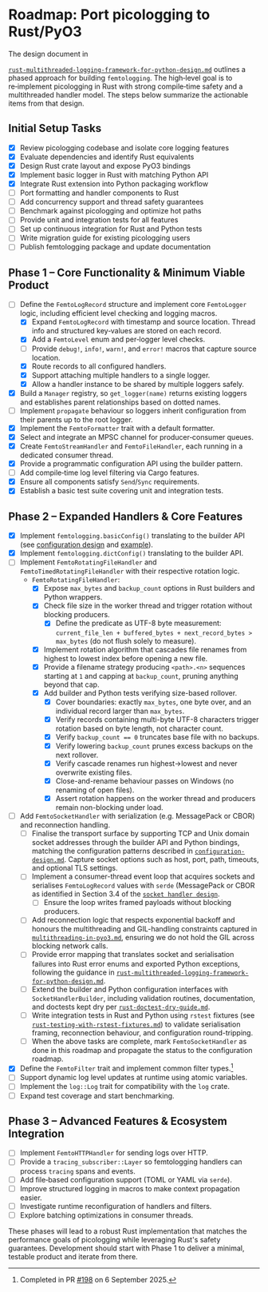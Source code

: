 # Roadmap: Port picologging to Rust/PyO3

<!-- markdownlint-disable-next-line MD013 MD039 --> The design document in
[`rust-multithreaded-logging-framework-for-python-design.md`](./rust-multithreaded-logging-framework-for-python-design.md)
 outlines a phased approach for building `femtologging`. The high‑level goal is
to re‑implement picologging in Rust with strong compile‑time safety and a
multithreaded handler model. The steps below summarize the actionable items
from that design.

## Initial Setup Tasks

- [x] Review picologging codebase and isolate core logging features
- [x] Evaluate dependencies and identify Rust equivalents
- [x] Design Rust crate layout and expose PyO3 bindings
- [x] Implement basic logger in Rust with matching Python API
- [x] Integrate Rust extension into Python packaging workflow
- [ ] Port formatting and handler components to Rust
- [ ] Add concurrency support and thread safety guarantees
- [ ] Benchmark against picologging and optimize hot paths
- [ ] Provide unit and integration tests for all features
- [ ] Set up continuous integration for Rust and Python tests
- [ ] Write migration guide for existing picologging users
- [ ] Publish femtologging package and update documentation

## Phase 1 – Core Functionality & Minimum Viable Product

- [ ] Define the `FemtoLogRecord` structure and implement core `FemtoLogger`
  logic, including efficient level checking and logging macros.
  - [x] Expand `FemtoLogRecord` with timestamp and source location. Thread info
    and structured key‑values are stored on each record.
  - [x] Add a `FemtoLevel` enum and per‑logger level checks.
  - [ ] Provide `debug!`, `info!`, `warn!`, and `error!` macros that capture
    source location.
  - [x] Route records to all configured handlers.
  - [x] Support attaching multiple handlers to a single logger.
  - [x] Allow a handler instance to be shared by multiple loggers safely.
- [x] Build a `Manager` registry, so `get_logger(name)` returns existing loggers
  and establishes parent relationships based on dotted names.
- [ ] Implement `propagate` behaviour so loggers inherit configuration from
  their parents up to the root logger.
- [x] Implement the `FemtoFormatter` trait with a default formatter.
- [x] Select and integrate an MPSC channel for producer‑consumer queues.
- [x] Create `FemtoStreamHandler` and `FemtoFileHandler`, each running in a
  dedicated consumer thread.
- [x] Provide a programmatic configuration API using the builder pattern.
- [ ] Add compile‑time log level filtering via Cargo features.
- [x] Ensure all components satisfy `Send`/`Sync` requirements.
- [x] Establish a basic test suite covering unit and integration tests.

## Phase 2 – Expanded Handlers & Core Features

- [x] Implement `femtologging.basicConfig()` translating to the builder API
  (see [configuration design](./configuration-design.md#basicconfig) and
  [example](../examples/basic_config.py)).
- [x] Implement `femtologging.dictConfig()` translating to the builder API.
- [ ] Implement `FemtoRotatingFileHandler` and `FemtoTimedRotatingFileHandler`
  with their respective rotation logic.
  - `FemtoRotatingFileHandler`:
    - [x] Expose `max_bytes` and `backup_count` options in Rust builders and
      Python wrappers.
    - [x] Check file size in the worker thread and trigger rotation without
      blocking producers.
      - [x] Define the predicate as UTF-8 byte measurement:
        `current_file_len + buffered_bytes + next_record_bytes > max_bytes` (do
        not flush solely to measure).
    - [x] Implement rotation algorithm that cascades file renames from highest
      to lowest index before opening a new file.
    - [x] Provide a filename strategy producing `<path>.<n>` sequences starting
      at `1` and capping at `backup_count`, pruning anything beyond that cap.
    - [x] Add builder and Python tests verifying size-based rollover.
      - [x] Cover boundaries: exactly `max_bytes`, one byte over, and an
        individual record larger than `max_bytes`.
      - [x] Verify records containing multi-byte UTF-8 characters trigger
        rotation based on byte length, not character count.
      - [x] Verify `backup_count == 0` truncates base file with no backups.
      - [x] Verify lowering `backup_count` prunes excess backups on the next
        rollover.
      - [x] Verify cascade renames run highest→lowest and never overwrite
        existing files.
      - [x] Close-and-rename behaviour passes on Windows (no renaming of open
        files).
      - [x] Assert rotation happens on the worker thread and producers remain
        non-blocking under load.
- [ ] Add `FemtoSocketHandler` with serialization (e.g. MessagePack or CBOR) and
  reconnection handling.
  - [ ] Finalise the transport surface by supporting TCP and Unix domain socket
    addresses through the builder API and Python bindings, matching the
    configuration patterns described in
    [`configuration-design.md`](./configuration-design.md). Capture socket
    options such as host, port, path, timeouts, and optional TLS settings.
  - [ ] Implement a consumer-thread event loop that acquires sockets and
    serialises `FemtoLogRecord` values with `serde` (MessagePack or CBOR as
    identified in Section 3.4 of the
    [`socket handler design`](./rust-multithreaded-logging-framework-for-python-design.md).
    - [ ] Ensure the loop writes framed payloads without blocking producers.
  - [ ] Add reconnection logic that respects exponential backoff and honours
    the multithreading and GIL-handling constraints captured in
    [`multithreading-in-pyo3.md`](./multithreading-in-pyo3.md), ensuring we do
    not hold the GIL across blocking network calls.
  - [ ] Provide error mapping that translates socket and serialisation
    failures into Rust error enums and exported Python exceptions, following
    the guidance in
    [`rust-multithreaded-logging-framework-for-python-design.md`](./rust-multithreaded-logging-framework-for-python-design.md).
  - [ ] Extend the builder and Python configuration interfaces with
    `SocketHandlerBuilder`, including validation routines, documentation, and
    doctests kept dry per
    [`rust-doctest-dry-guide.md`](./rust-doctest-dry-guide.md).
  - [ ] Write integration tests in Rust and Python using `rstest` fixtures (see
    [`rust-testing-with-rstest-fixtures.md`](./rust-testing-with-rstest-fixtures.md))
    to validate serialisation framing, reconnection behaviour, and
    configuration round-tripping.
  - [ ] When the above tasks are complete, mark `FemtoSocketHandler` as done in
    this roadmap and propagate the status to the configuration roadmap.
- [x] Define the `FemtoFilter` trait and implement common filter
  types.[^1]
- [ ] Support dynamic log level updates at runtime using atomic variables.
- [ ] Implement the `log::Log` trait for compatibility with the `log` crate.
- [ ] Expand test coverage and start benchmarking.

## Phase 3 – Advanced Features & Ecosystem Integration

- [ ] Implement `FemtoHTTPHandler` for sending logs over HTTP.
- [ ] Provide a `tracing_subscriber::Layer` so femtologging handlers can process
  `tracing` spans and events.
- [ ] Add file‑based configuration support (TOML or YAML via `serde`).
- [ ] Improve structured logging in macros to make context propagation easier.
- [ ] Investigate runtime reconfiguration of handlers and filters.
- [ ] Explore batching optimizations in consumer threads.

These phases will lead to a robust Rust implementation that matches the
performance goals of picologging while leveraging Rust's safety guarantees.
Development should start with Phase 1 to deliver a minimal, testable product
and iterate from there.

[^1]: Completed in PR [#198](https://github.com/leynos/femtologging/pull/198)
      on 6 September 2025.
